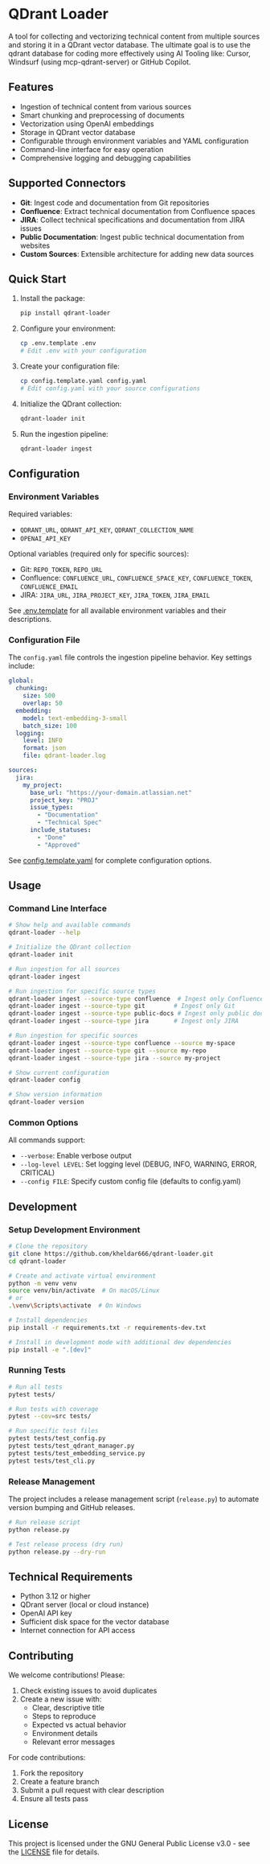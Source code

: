 # QDrant Loader

A tool for collecting and vectorizing technical content from multiple sources and storing it in a QDrant vector database. The ultimate goal is to use the qdrant database for coding more effectively using AI Tooling like: Cursor, Windsurf (using mcp-qdrant-server) or GitHub Copilot.

## Features

- Ingestion of technical content from various sources
- Smart chunking and preprocessing of documents
- Vectorization using OpenAI embeddings
- Storage in QDrant vector database
- Configurable through environment variables and YAML configuration
- Command-line interface for easy operation
- Comprehensive logging and debugging capabilities

## Supported Connectors

- **Git**: Ingest code and documentation from Git repositories
- **Confluence**: Extract technical documentation from Confluence spaces
- **JIRA**: Collect technical specifications and documentation from JIRA issues
- **Public Documentation**: Ingest public technical documentation from websites
- **Custom Sources**: Extensible architecture for adding new data sources

## Quick Start

1. Install the package:

    ```bash
    pip install qdrant-loader
    ```

2. Configure your environment:

    ```bash
    cp .env.template .env
    # Edit .env with your configuration
    ```

3. Create your configuration file:

    ```bash
    cp config.template.yaml config.yaml
    # Edit config.yaml with your source configurations
    ```

4. Initialize the QDrant collection:

    ```bash
    qdrant-loader init
    ```

5. Run the ingestion pipeline:

    ```bash
    qdrant-loader ingest
    ```

## Configuration

### Environment Variables

Required variables:

- `QDRANT_URL`, `QDRANT_API_KEY`, `QDRANT_COLLECTION_NAME`
- `OPENAI_API_KEY`

Optional variables (required only for specific sources):

- Git: `REPO_TOKEN`, `REPO_URL`
- Confluence: `CONFLUENCE_URL`, `CONFLUENCE_SPACE_KEY`, `CONFLUENCE_TOKEN`, `CONFLUENCE_EMAIL`
- JIRA: `JIRA_URL`, `JIRA_PROJECT_KEY`, `JIRA_TOKEN`, `JIRA_EMAIL`

See [.env.template](.env.template) for all available environment variables and their descriptions.

### Configuration File

The `config.yaml` file controls the ingestion pipeline behavior. Key settings include:

```yaml
global:
  chunking:
    size: 500
    overlap: 50
  embedding:
    model: text-embedding-3-small
    batch_size: 100
  logging:
    level: INFO
    format: json
    file: qdrant-loader.log

sources:
  jira:
    my_project:
      base_url: "https://your-domain.atlassian.net"
      project_key: "PROJ"
      issue_types:
        - "Documentation"
        - "Technical Spec"
      include_statuses:
        - "Done"
        - "Approved"
```

See [config.template.yaml](config.template.yaml) for complete configuration options.

## Usage

### Command Line Interface

```bash
# Show help and available commands
qdrant-loader --help

# Initialize the QDrant collection
qdrant-loader init

# Run ingestion for all sources
qdrant-loader ingest

# Run ingestion for specific source types
qdrant-loader ingest --source-type confluence  # Ingest only Confluence
qdrant-loader ingest --source-type git        # Ingest only Git
qdrant-loader ingest --source-type public-docs # Ingest only public docs
qdrant-loader ingest --source-type jira       # Ingest only JIRA

# Run ingestion for specific sources
qdrant-loader ingest --source-type confluence --source my-space
qdrant-loader ingest --source-type git --source my-repo
qdrant-loader ingest --source-type jira --source my-project

# Show current configuration
qdrant-loader config

# Show version information
qdrant-loader version
```

### Common Options

All commands support:

- `--verbose`: Enable verbose output
- `--log-level LEVEL`: Set logging level (DEBUG, INFO, WARNING, ERROR, CRITICAL)
- `--config FILE`: Specify custom config file (defaults to config.yaml)

## Development

### Setup Development Environment

```bash
# Clone the repository
git clone https://github.com/kheldar666/qdrant-loader.git
cd qdrant-loader

# Create and activate virtual environment
python -m venv venv
source venv/bin/activate  # On macOS/Linux
# or
.\venv\Scripts\activate  # On Windows

# Install dependencies
pip install -r requirements.txt -r requirements-dev.txt

# Install in development mode with additional dev dependencies
pip install -e ".[dev]"
```

### Running Tests

```bash
# Run all tests
pytest tests/

# Run tests with coverage
pytest --cov=src tests/

# Run specific test files
pytest tests/test_config.py
pytest tests/test_qdrant_manager.py
pytest tests/test_embedding_service.py
pytest tests/test_cli.py
```

### Release Management

The project includes a release management script (`release.py`) to automate version bumping and GitHub releases.

```bash
# Run release script
python release.py

# Test release process (dry run)
python release.py --dry-run
```

## Technical Requirements

- Python 3.12 or higher
- QDrant server (local or cloud instance)
- OpenAI API key
- Sufficient disk space for the vector database
- Internet connection for API access

## Contributing

We welcome contributions! Please:

1. Check existing issues to avoid duplicates
2. Create a new issue with:
   - Clear, descriptive title
   - Steps to reproduce
   - Expected vs actual behavior
   - Environment details
   - Relevant error messages

For code contributions:

1. Fork the repository
2. Create a feature branch
3. Submit a pull request with clear description
4. Ensure all tests pass

## License

This project is licensed under the GNU General Public License v3.0 - see the [LICENSE](LICENSE) file for details.
